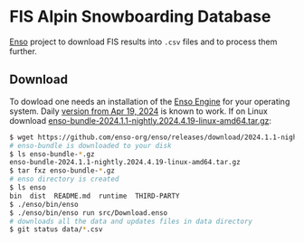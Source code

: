 # FIS Alpin Snowboarding Database

[Enso](http://enso.org) project to download FIS results into `.csv` files
and to process them further.

## Download

To dowload one needs an installation of the [Enso Engine](http://enso.org) for
your operating system. Daily [version from Apr 19, 2024](https://github.com/enso-org/enso/releases/download/2024.1.1-nightly.2024.4.19/)
is known to work. If on Linux download [enso-bundle-2024.1.1-nightly.2024.4.19-linux-amd64.tar.gz](https://github.com/enso-org/enso/releases/download/2024.1.1-nightly.2024.4.19/enso-bundle-2024.1.1-nightly.2024.4.19-linux-amd64.tar.gz):

```bash
$ wget https://github.com/enso-org/enso/releases/download/2024.1.1-nightly.2024.4.19/enso-bundle-2024.1.1-nightly.2024.4.19-linux-amd64.tar.gz
# enso-bundle is downloaded to your disk
$ ls enso-bundle-*.gz
enso-bundle-2024.1.1-nightly.2024.4.19-linux-amd64.tar.gz
$ tar fxz enso-bundle-*.gz
# enso directory is created
$ ls enso
bin  dist  README.md  runtime  THIRD-PARTY
$ ./enso/bin/enso
$ ./enso/bin/enso run src/Download.enso
# downloads all the data and updates files in data directory
$ git status data/*.csv
```
